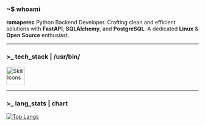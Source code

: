 ### ~$ whoami

**romaperec**
Python Backend Developer. Crafting clean and efficient solutions with **FastAPI**, **SQLAlchemy**, and **PostgreSQL**. A dedicated **Linux** & **Open Source** enthusiast.

---

### >_ tech_stack | /usr/bin/

<img src="https://skillicons.dev/icons?i=python,fastapi,vscode,postgres,docker,linux,arch,git" height="48" alt="Skill Icons" />

---

### >_ lang_stats | chart

[![Top Langs](https://github-readme-stats.vercel.app/api/top-langs/?username=romaperec&layout=compact&theme=calm)](https://github.com/anuraghazra/github-readme-stats)

